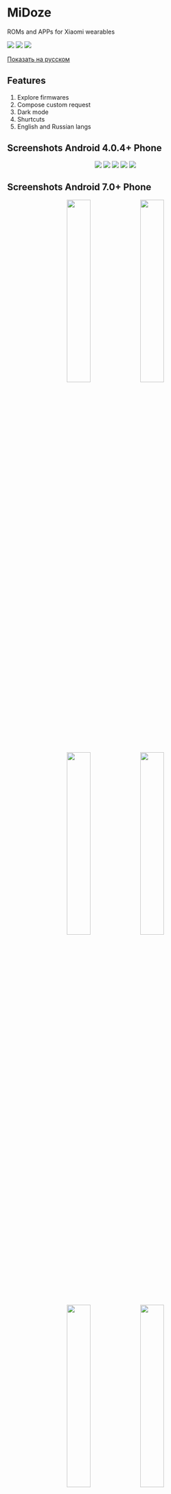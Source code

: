 # MiDoze
ROMs and APPs for Xiaomi wearables

<a href="https://github.com/Keddnyo/MiDoze/blob/master/LICENSE"><img src="https://img.shields.io/github/license/keddnyo/midoze?style=for-the-badge"></a>
<a href="https://github.com/Keddnyo/MiDoze/releases/latest"><img src="https://img.shields.io/github/v/release/keddnyo/midoze?style=for-the-badge"></a>
<a href="https://github.com/Keddnyo/MiDoze/releases"><img src="https://img.shields.io/github/downloads/keddnyo/midoze/total?style=for-the-badge"></a>

[Показать на русском](https://github.com/Keddnyo/MiDoze/blob/master/README.ru-RU.md)

## Features
1. Explore firmwares
2. Compose custom request
3. Dark mode
4. Shurtcuts
5. English and Russian langs

## Screenshots Android 4.0.4+ Phone
<p align="center">
  <img src="https://user-images.githubusercontent.com/65981689/183253286-d575c766-c0ec-461f-8ad2-74339cadcff8.png">
  <img src="https://user-images.githubusercontent.com/65981689/183253288-08add212-cfb5-4381-8997-72a596de6709.png">
  <img src="https://user-images.githubusercontent.com/65981689/183253289-39542b5a-2f9a-4b1f-be3a-fe5a237e25f0.png">
  <img src="https://user-images.githubusercontent.com/65981689/183253290-85243e67-923c-4fa8-be2a-12b6597c3ff7.png">
  <img src="https://user-images.githubusercontent.com/65981689/183253291-3e3e0cb6-4dca-4899-a9e0-e8fb66b0df6a.png">
</p>

## Screenshots Android 7.0+ Phone
<p align="center">
  <img src="https://user-images.githubusercontent.com/65981689/183253765-19049347-9f55-41ea-8d22-ae3ac2ac0c8a.jpg" max-width="100%" width="33%">
  <img src="https://user-images.githubusercontent.com/65981689/183253771-43630a5e-9edd-4bd6-b4a2-03b674ba85cf.jpg" max-width="100%" width="33%">
  <img src="https://user-images.githubusercontent.com/65981689/183253767-2d7c677c-ae5c-4576-b02b-280d09d139b8.jpg" max-width="100%" width="33%">
  <img src="https://user-images.githubusercontent.com/65981689/183253772-5d324616-e404-4acc-914e-26495ab641ba.jpg" max-width="100%" width="33%">
  <img src="https://user-images.githubusercontent.com/65981689/183253768-5d4fc2a6-ed2f-4216-99fd-e59cc078e32a.jpg" max-width="100%" width="33%">
  <img src="https://user-images.githubusercontent.com/65981689/183253773-8711510d-3dc5-44dc-bfcd-a8d63483cfb1.jpg" max-width="100%" width="33%">
  <img src="https://user-images.githubusercontent.com/65981689/183253781-6de23b10-babe-4767-8061-d626641d5045.jpg" max-width="100%" width="33%">
  <img src="https://user-images.githubusercontent.com/65981689/183253775-81ac558b-9b3f-41f0-8434-076d26dab0b4.jpg" max-width="100%" width="33%">
  <img src="https://user-images.githubusercontent.com/65981689/183253769-1ce9fdf4-fd36-4ea9-8b50-aeae4f1de59c.jpg" max-width="100%" width="33%">
  <img src="https://user-images.githubusercontent.com/65981689/183253776-c5800c4b-31e5-4274-9aea-4b4df01161ed.jpg" max-width="100%" width="33%">
  <img src="https://user-images.githubusercontent.com/65981689/183253770-cd606497-d94a-4e5f-a4b4-d346e164c2f5.jpg" max-width="100%" width="33%">
  <img src="https://user-images.githubusercontent.com/65981689/183253780-1acded9b-de7f-481e-9669-3b8a073e8877.jpg" max-width="100%" width="33%">
</p>

## Screenshots Android 5.0+ Tablet
<p align="center">
  <img src="https://user-images.githubusercontent.com/65981689/183254093-1eda30b6-420e-4d6c-a0d3-d1dbb7ccc6fc.png" max-width="100%" width="85%">
  <img src="https://user-images.githubusercontent.com/65981689/183254095-2faed16f-bd41-4364-8f4d-6300fce006e0.png" max-width="100%" width="85%">
  <img src="https://user-images.githubusercontent.com/65981689/183254096-1908f217-1bba-4b24-8db5-3be93ffd0883.png" max-width="100%" width="85%">
  <img src="https://user-images.githubusercontent.com/65981689/183254097-bd39d6cc-21c9-4362-b7e3-2658667a3d16.png" max-width="100%" width="85%">
  <img src="https://user-images.githubusercontent.com/65981689/183254098-5daf064d-4d29-4126-b1c6-65191003e49a.png" max-width="100%" width="85%">
</p>

## Requirements
* Network access
* Storage access
